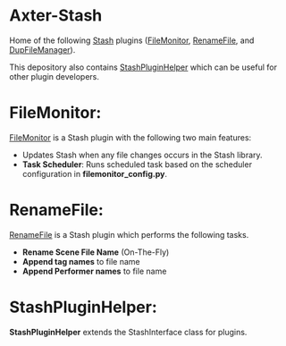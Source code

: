 # Axter-Stash

Home of the following [Stash](https://github.com/stashapp/stash) plugins ([FileMonitor](https://github.com/David-Maisonave/Axter-Stash/tree/main/plugins/FileMonitor), [RenameFile](https://github.com/David-Maisonave/Axter-Stash/tree/main/plugins/RenameFile), and [DupFileManager](https://github.com/David-Maisonave/Axter-Stash/tree/main/plugins/DupFileManager)).

This depository also contains [StashPluginHelper](https://github.com/David-Maisonave/Axter-Stash/tree/main/StashPluginHelper) which can be useful for other plugin developers.

# FileMonitor:
[FileMonitor](https://github.com/David-Maisonave/Axter-Stash/tree/main/plugins/FileMonitor) is a Stash plugin with the following two main features:
- Updates Stash when any file changes occurs in the Stash library.
- **Task Scheduler**: Runs scheduled task based on the scheduler configuration in **filemonitor_config.py**.

# RenameFile:
[RenameFile](https://github.com/David-Maisonave/Axter-Stash/tree/main/plugins/RenameFile) is a Stash plugin which performs the following tasks.
- **Rename Scene File Name** (On-The-Fly)
- **Append tag names** to file name
- **Append Performer names** to file name

# StashPluginHelper:
**StashPluginHelper** extends the StashInterface class for plugins.
